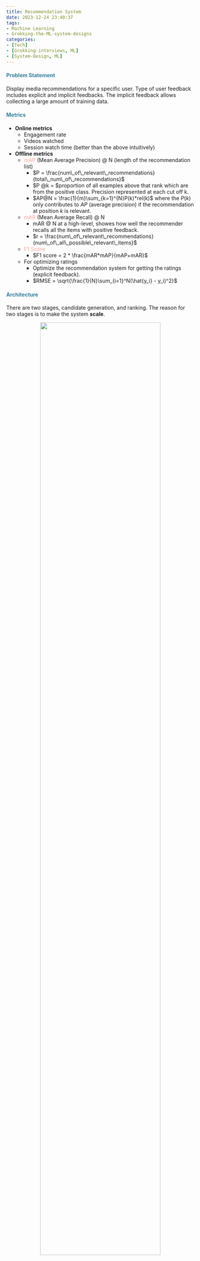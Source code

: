 ```yaml
---
title: Recommendation System
date: 2023-12-24 23:40:37
tags: 
- Machine Learning
- Grokking-the-ML-system-designs
categories: 
- [Tech]
- [Grokking-interviews, ML]
- [System-Design, ML]
---
```


#### <font color=#377f99>Problem Statement</font>
Display media recommendations for a specific user. Type of user feedback includes explicit and implicit feedbacks. The implicit feedback allows collecting a large amount of training data.
<!--more-->
#### <font color=#377f99>Metrics</font>
- **Online metrics**
    - Engagement rate
    - Videos watched
    - Session watch time (better than the above intuitively)
- **Offline metrics**
    - <font color=#f6a69c>mAP</font> (Mean Average Precision) @ N (length of the recommendation list)
        - $P = \frac{num\_of\_relevant\_recommendations}{total\_num\_of\_recommendations}$
        - $P @k = $proportion of all examples above that rank which are from the positive class. Precision represented at each cut off k.
        - $AP@N = \frac{1}{m}\sum_{k=1}^{N}P(k)*rel(k)$ where the $P(k)$ only contributes to $AP$ (average precision) if the recommendation at position $k$ is relevant.
    - <font color=#f6a69c>mAR</font> (Mean Average Recall) @ N
        - mAR @ N at a high-level, showes how well the recommender recalls all the items with positive feedback.
        - $r = \frac{num\_of\_relevant\_recommendations}{num\_of\_all\_possible\_relevant\_items}$
    - <font color=#f6a69c>F1 Score</font>
        - $F1 score = 2 * \frac{mAR*mAP}{mAP+mAR}$
    - For optimizing ratings
        - Optimize the recommendation system for getting the ratings (explicit feedback).
        - $RMSE = \sqrt{\frac{1}{N}\sum_{i=1}^N(\hat{y_i} - y_i)^2}$

#### <font color=#377f99>Architecture</font>
There are two stages, candidate generation, and ranking. The reason for two stages is to make the system **scale**.

<p align="center">
<img src="/img/ML_sys_design/recommender/RS_2stages.png" width="80%" height="80%">
</p>

##### <font color=#377f99>Candidate Generation</font>
This component focuses on higher recall.

- Collaborative filtering
    - Nearest Neighborhood
        - Collaborate with similar users to generate candidate media for active user.
        - Caveat:
            - This process will be computationally expensive.
            - This sparsity of this matrix poses the cold start problem (New users ans movies).
    - Matrix factorization
        - Latent vectors (User profile matrix - $n*M$, Media profile matrix - $M*m$) can be thought of as features of a movie or a user.
    - It does not require domain knowledge to create profiles, thus, this filtering suffers from the cold start problem.

- Content-based filtering
    - Make recommendations based on the characteristics or attributes of the media the users have already interacted with.
    - Represent the media as vectors containing the TF of all the attributes; Normalize the TF by the length of the vectors; Multiply normed TF and IDF element-wise to make TF-IDF vectors.
        - Similarity with historical interactions
        - Similarity between media and user profiles
            - The user profiles can be built from historical interactions with media.
    - It requires some initial input from the user regarding their preferences.

<p align="center">
<img src="/img/ML_sys_design/recommender/RS_TF_IDF.png" width="100%" height="100%">
</p>

<p align="center">
<img src="/img/ML_sys_design/recommender/RS_TF_IDF_profile.png" width="100%" height="100%">
</p>

- Embedding-based similarity
    - The NNs allow us to use all the sparse and dense features.
    - Set up a two-tower model with one tower feeding in media only sparse and dense features and the other tower feeding in user-only sparse and dense features.
    - Loss function: $min(abs(dot(u, m) - label))$
    - The NN technique suffers from the cold start problem.

##### Training Data Generation
- Generating training samples
    - The data will be split as positive, negative, ot falls into the uncertainty bucket (watch time falls between 20%-80%).
- Balancing samples by randomly downsampling negative examples.
- Weighting training examples based on watch time or other features.
        - One caveat of utilizing weights is that the model might only recommend content with a longer watch time.
- Train test split: models should be built with the intent to forecast the future.

##### Ranker
This component focuses on higher precision.
- Logistic regression or random forest
    - Reasons
        - Training data is limited.
        - You have limited training and model evaluation capacity.
        - Model explainability is required.
        - An initial baseline is required.

- Deep NN with sparse and dense features
    - Reasons
        - Hundreds of millions of training examples and capacity should be available.
        - Model interpretability is not required.
    - Important sparse features
        - Videos that the user has previously watched
        - The user's search terms
        - The sparse features are list-wise (Averaged pooling before being fed to network). 

- Re-ranking: bringing diversity or past watches to the recommendation.

#### <font color=#377f99>Feature Engineering</font>

<p align="center">
<img src="/img/ML_sys_design/recommender/RS_FE.png" width="100%" height="100%">
</p>

- User-based features
- Context-based features
- Media-based features
- Media-user cross features

#### <font color=#377f99>Example: Video Recommendation</font>
- **Problem statement**:
    - Build a video recommendation system for YouTube users.
    - Recommendation Youtube is extremely

- **Metrics**:
    - Offline：
    - Online:

- **Requirements**

| Type | Desired requirements |
| ---- | ---- |
| Training | High throughput with the ability to retrain many times per day |
| Inference | Latency from 100ms to 200ms<br>Balances between exploration vs. exploitation |

- **Model**

<p align="center">
<img src="/img/ML_sys_design/recommender/RS_example_FE.png" width="100%" height="100%">
</p>

- **Calculation&&Estimation**
    - Assumptions:
        - Video views are $150$ billion per month
        - $10%$ of videos are recommended, $15$ billion
    - Data Size:
        - $500 $
    - Bandwidth: 
        - Generate recommendation requests for $10$ million users per second
        - Each request will generate ranks for $1k-10k$ videos.
    - Scale: $1.3$ billion users

- **High-level design**

<p align="center">
<img src="/img/ML_sys_design/recommender/RS_high_level_design_scale.png" width="100%" height="100%">
</p>